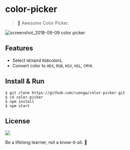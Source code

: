 # color-picker

> 🌈 Awesome Color Picker.

![screenshot_2018-09-09 color picker](https://user-images.githubusercontent.com/34389409/45758999-21c91800-bc51-11e8-9763-fca774cea7c6.png)

## Features

* Select `HEX`and `RGB`colors.
* Convert color to `HEX`, `RGB`, `HSV`, `HSL`, `CMYK`.

## Install & Run

```
$ git clone https://github.com/cuongw/color-picker.git
$ cd color-picker 
$ npm install
$ npm start
```

## License

![](https://img.shields.io/github/license/cuongw/color-picker.svg?style=flat-square)


<!-- INSPIRATIONAL_QUOTE_START -->
Be a lifelong learner, not a know-it-all.
🐶
<!-- INSPIRATIONAL_QUOTE_END -->
